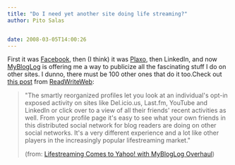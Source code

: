 ```yaml
---
title: "Do I need yet another site doing life streaming?"
author: Pito Salas


date: 2008-03-05T14:00:26
---
```




First it was [Facebook](<https://www.facebook.com>), then (I think) it was
[Plaxo](<http://pulse.plaxo.com/pulse/>), then LinkedIn, and now
[MyBlogLog](<http://www.mybloglog.com/>) is offering me a way to publicize all
the fascinating stuff I do on other sites. I dunno, there must be 100 other
ones that do it too.Check out [this
post](<http://feeds.feedburner.com/~r/readwriteweb/~3/243203058/lifestreaming_comes_to_yahoo.php>)
from [ReadWriteWeb](<http://www.readwriteweb.com/>):

> "The smartly reorganized profiles let you look at an individual's opt-in
> exposed activity on sites like Del.icio.us, Last.fm, YouTube and LinkedIn or
> click over to a view of all their friends' recent activities as well. From
> your profile page it's easy to see what your own friends in this distributed
> social network for blog readers are doing on other social networks. It's a
> very different experience and a lot like other players in the increasingly
> popular lifestreaming market."
>
> (from: [Lifestreaming Comes to Yahoo! with MyBlogLog
> Overhaul](<http://feeds.feedburner.com/~r/readwriteweb/~3/243203058/lifestreaming_comes_to_yahoo.php>))


